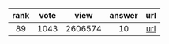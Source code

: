 
| rank | vote | view | answer | url |
|:-:|:-:|:-:|:-:|:-:|
|89|1043|2606574|10| [url](http://stackoverflow.com/questions/961632/converting-integer-to-string-in-python) |
